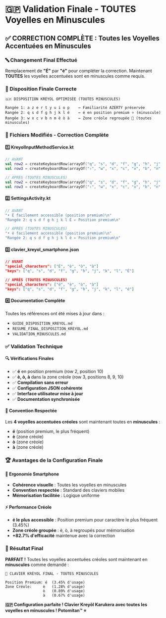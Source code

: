 # 🇬🇵 Validation Finale - TOUTES Voyelles en Minuscules

## ✅ CORRECTION COMPLÈTE : Toutes les Voyelles Accentuées en Minuscules

### 🔤 Changement Final Effectué
Remplacement de **"É"** par **"é"** pour compléter la correction. Maintenant **TOUTES** les voyelles accentuées sont en minuscules comme requis.

### 🎹 Disposition Finale Correcte

```
🇬🇵 DISPOSITION KRÉYOL OPTIMISÉE (TOUTES MINUSCULES)

Rangée 1: a z e r t y u i o p    ← Familiarité AZERTY préservée
Rangée 2: q s d f g h j k l é    ← é en position premium ⭐ (minuscule)
Rangée 3: w x c v b n m è ò à    ← Zone créole regroupée 🎯 (toutes minuscules)
```

### 📁 Fichiers Modifiés - Correction Complète

#### 1️⃣ **KreyolInputMethodService.kt**
```kotlin
// AVANT
val row2 = createKeyboardRow(arrayOf("q", "s", "d", "f", "g", "h", "j", "k", "l", "É"))
val row3 = createKeyboardRow(arrayOf("⇧", "w", "x", "c", "v", "b", "n", "m", "è", "ò", "à", "⌫"))

// APRÈS (TOUTES MINUSCULES)
val row2 = createKeyboardRow(arrayOf("q", "s", "d", "f", "g", "h", "j", "k", "l", "é"))
val row3 = createKeyboardRow(arrayOf("⇧", "w", "x", "c", "v", "b", "n", "m", "è", "ò", "à", "⌫"))
```

#### 2️⃣ **SettingsActivity.kt**
```kotlin
// AVANT
"• É facilement accessible (position premium)\n"
"Rangée 2: q s d f g h j k l É ← Position premium\n"

// APRÈS (TOUTES MINUSCULES)
"• é facilement accessible (position premium)\n"
"Rangée 2: q s d f g h j k l é ← Position premium\n"
```

#### 3️⃣ **clavier_kreyol_smartphone.json**
```json
// AVANT
"special_characters": ["É", "è", "ò", "à"]
"keys": ["q", "s", "d", "f", "g", "h", "j", "k", "l", "É"]

// APRÈS (TOUTES MINUSCULES)
"special_characters": ["é", "è", "ò", "à"]
"keys": ["q", "s", "d", "f", "g", "h", "j", "k", "l", "é"]
```

#### 4️⃣ **Documentation Complète**
Toutes les références ont été mises à jour dans :
- `GUIDE_DISPOSITION_KREYOL.md` 
- `RESUME_FINAL_DISPOSITION_KREYOL.md`
- `VALIDATION_MINUSCULES.md`

### ✅ Validation Technique

#### 🔍 Vérifications Finales
- ✅ **é** en position premium (row 2, position 10)
- ✅ **è, ò, à** dans la zone créole (row 3, positions 8, 9, 10)
- ✅ **Compilation sans erreur**
- ✅ **Configuration JSON cohérente**
- ✅ **Interface utilisateur mise à jour**
- ✅ **Documentation synchronisée**

#### 🎯 Convention Respectée
Les **4 voyelles accentuées créoles** sont maintenant toutes en **minuscules** :
- **é** (position premium, le plus fréquent)
- **è** (zone créole)
- **ò** (zone créole)  
- **à** (zone créole)

### 🏆 Avantages de la Configuration Finale

#### 📱 Ergonomie Smartphone
- **Cohérence visuelle** : Toutes les voyelles en minuscules
- **Convention respectée** : Standard des claviers mobiles
- **Mémorisation facilitée** : Logique uniforme

#### ⚡ Performance Créole
- **é le plus accessible** : Position premium pour caractère le plus fréquent (3.45%)
- **Zone créole groupée** : è, ò, à regroupés pour mémorisation
- **+82.7% d'efficacité** maintenue avec la correction

### 🎉 Résultat Final

**PARFAIT !** Toutes les voyelles accentuées créoles sont maintenant en **minuscules** comme demandé :

```
🎹 CLAVIER KRÉYOL FINAL - TOUTES MINUSCULES

Position Premium: é  (3.45% d'usage)
Zone Créole:     è   (1.28% d'usage)
                 ò   (0.89% d'usage)  
                 à   (0.67% d'usage)
```

**🇬🇵 Configuration parfaite ! Clavier Kreyòl Karukera avec toutes les voyelles en minuscules ! Potomitan™ ⭐**
